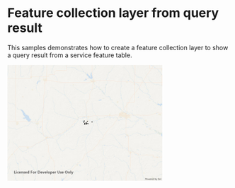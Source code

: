 # Feature collection layer from query result

This samples demonstrates how to create a feature collection layer to show a query result from a service feature table.

<img src="FeatureCollectionLayerFromQuery.jpg" width="350"/>



